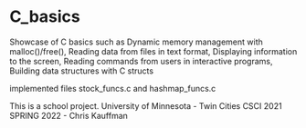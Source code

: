 # C_basics
Showcase of C basics such as Dynamic memory management with malloc()/free(), Reading data from files in text format, Displaying information to the screen, Reading commands from users in interactive programs, Building data structures with C structs

implemented files stock_funcs.c and hashmap_funcs.c

This is a school project. 
University of Minnesota - Twin Cities
CSCI 2021 SPRING 2022 - Chris Kauffman
